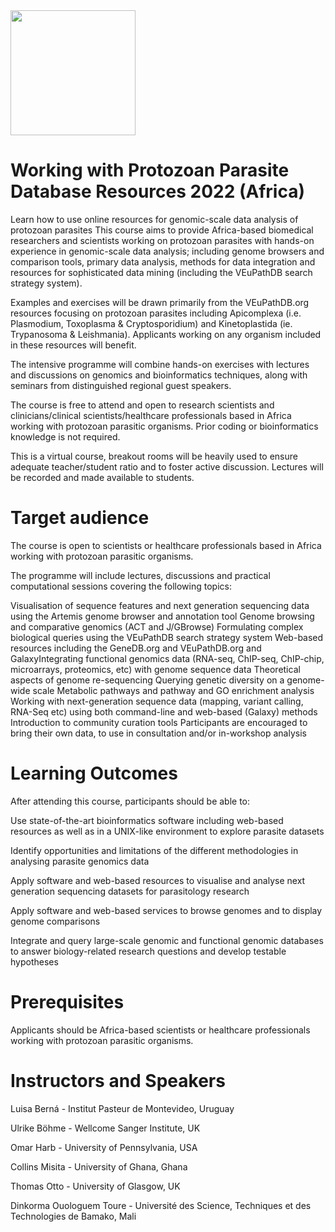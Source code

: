 <img src="https://coursesandconferences.wellcomeconnectingscience.org/wp-content/themes/wcc_courses_and_conferences/dist/assets/svg/logo.svg" width="200" height="200"> 

# Working with Protozoan Parasite Database Resources 2022 (Africa)
Learn how to use online resources for genomic-scale data analysis of protozoan parasites
This course aims to provide Africa-based biomedical researchers and scientists working on protozoan parasites with hands-on experience in genomic-scale data analysis; including genome browsers and comparison tools, primary data analysis, methods for data integration and resources for sophisticated data mining (including the VEuPathDB search strategy system).

Examples and exercises will be drawn primarily from the VEuPathDB.org resources focusing on protozoan parasites including Apicomplexa (i.e. Plasmodium, Toxoplasma & Cryptosporidium) and Kinetoplastida (ie. Trypanosoma & Leishmania). Applicants working on any organism included in these resources will benefit.

The intensive programme will combine hands-on exercises with lectures and discussions on genomics and bioinformatics techniques, along with seminars from distinguished regional guest speakers.

The course is free to attend and open to research scientists and clinicians/clinical scientists/healthcare professionals based in Africa working with protozoan parasitic organisms. Prior coding or bioinformatics knowledge is not required.

This is a virtual course, breakout rooms will be heavily used to ensure adequate teacher/student ratio and to foster active discussion. Lectures will be recorded and made available to students.

# Target audience

The course is open to scientists or healthcare professionals based in Africa working with protozoan parasitic organisms.

The programme will include lectures, discussions and practical computational sessions covering the following topics:

Visualisation of sequence features and next generation sequencing data using the Artemis genome browser and annotation tool
Genome browsing and comparative genomics (ACT and J/GBrowse)
Formulating complex biological queries using the VEuPathDB search strategy system
Web-based resources including the GeneDB.org and VEuPathDB.org and GalaxyIntegrating functional genomics data (RNA-seq, ChIP-seq, ChIP-chip, microarrays, proteomics, etc) with genome sequence data
Theoretical aspects of genome re-sequencing
Querying genetic diversity on a genome-wide scale
Metabolic pathways and pathway and GO enrichment analysis
Working with next-generation sequence data (mapping, variant calling, RNA-Seq etc) using both command-line and web-based (Galaxy) methods
Introduction to community curation tools
Participants are encouraged to bring their own data, to use in consultation and/or in-workshop analysis

# Learning Outcomes

After attending this course, participants should be able to:

Use state-of-the-art bioinformatics software including web-based resources as well as in a UNIX-like environment to explore parasite datasets

Identify opportunities and limitations of the different methodologies in analysing parasite genomics data

Apply software and web-based resources to visualise and analyse next generation sequencing datasets for parasitology research

Apply software and web-based services to browse genomes and to display genome comparisons

Integrate and query large-scale genomic and functional genomic databases to answer biology-related research questions and develop testable hypotheses
 

# Prerequisites

Applicants should be Africa-based scientists or healthcare professionals working with protozoan parasitic organisms.

 # Instructors and Speakers
 
 Luisa Berná - Institut Pasteur de Montevideo, Uruguay
 
 Ulrike Böhme - Wellcome Sanger Institute, UK
 
 Omar Harb - University of Pennsylvania, USA
 
 Collins Misita - University of Ghana, Ghana
 
 Thomas Otto - University of Glasgow, UK
 
 Dinkorma Ouologuem Toure - Université des Science, Techniques et des Technologies de Bamako, Mali
 
 
